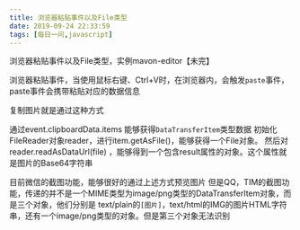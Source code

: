 ```yaml
---
title: 浏览器粘贴事件以及File类型
date: 2019-09-24 22:33:59
tags: [每日一问,javascript]
---
```


浏览器粘贴事件以及File类型，实例mavon-editor【未完】
<!--more-->

浏览器粘贴事件，当使用鼠标右键、Ctrl+V时，在浏览器内，会触发`paste`事件，paste事件会携带粘贴对应的数据信息

复制图片就是通过这种方式

通过event.clipboardData.items 能够获得`DataTransferItem`类型数据
初始化FileReader对象reader，进行item.getAsFile()，能够获得一个File对象。
然后对reader.readAsDataUrl(file) ，能够得到一个包含result属性的对象。这个属性就是图片的Base64字符串

目前微信的截图功能，能够很好的通过上述方式预览图片
但是QQ，TIM的截图功能，传递的并不是一个MIME类型为image/png类型的DataTransferItem对象，而是三个对象，他们分别是
text/plain的`[图片]`，text/html的IMG的图片HTML字符串，还有一个image/png类型的对象。但是第三个对象无法识别